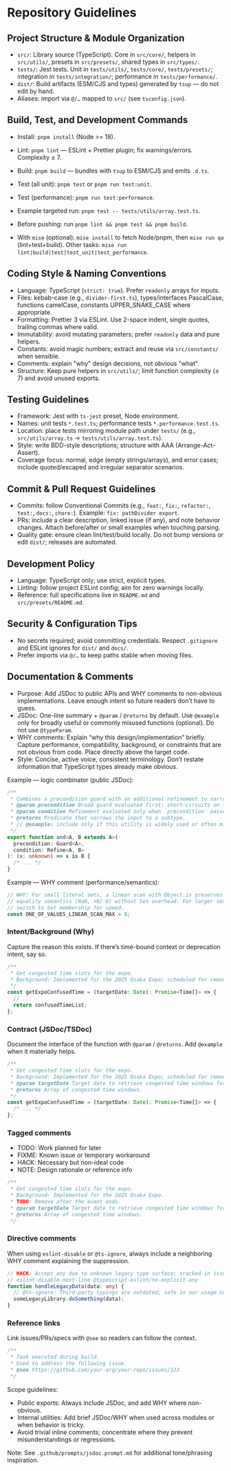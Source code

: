 # Repository Guidelines

## Project Structure & Module Organization

- `src/`: Library source (TypeScript). Core in `src/core/`, helpers in `src/utils/`, presets in `src/presets/`, shared types in `src/types/`.
- `tests/`: Jest tests. Unit in `tests/utils/`, `tests/core/`, `tests/presets/`; integration in `tests/integration/`; performance in `tests/performance/`.
- `dist/`: Build artifacts (ESM/CJS and types) generated by `tsup` — do not edit by hand.
- Aliases: import via `@/…` mapped to `src/` (see `tsconfig.json`).

## Build, Test, and Development Commands

- Install: `pnpm install` (Node >= 18).
- Lint: `pnpm lint` — ESLint + Prettier plugin; fix warnings/errors. Complexity ≤ 7.
- Build: `pnpm build` — bundles with `tsup` to ESM/CJS and emits `.d.ts`.
- Test (all unit): `pnpm test` or `pnpm run test:unit`.
- Test (performance): `pnpm run test:performance`.
- Example targeted run: `pnpm test -- tests/utils/array.test.ts`.
- Before pushing: run `pnpm lint && pnpm test && pnpm build`.

- With `mise` (optional): `mise install` to fetch Node/pnpm, then `mise run qa` (lint+test+build). Other tasks: `mise run lint|build|test|test_unit|test_performance`.

## Coding Style & Naming Conventions

- Language: TypeScript (`strict: true`). Prefer `readonly` arrays for inputs.
- Files: kebab-case (e.g., `divider-first.ts`), types/interfaces PascalCase, functions camelCase, constants UPPER_SNAKE_CASE where appropriate.
- Formatting: Prettier 3 via ESLint. Use 2-space indent, single quotes, trailing commas where valid.
- Immutability: avoid mutating parameters; prefer `readonly` data and pure helpers.
- Constants: avoid magic numbers; extract and reuse via `src/constants/` when sensible.
- Comments: explain "why" design decisions, not obvious "what".
- Structure: Keep pure helpers in `src/utils/`; limit function complexity (≤ 7) and avoid unused exports.

## Testing Guidelines

- Framework: Jest with `ts-jest` preset, Node environment.
- Names: unit tests `*.test.ts`; performance tests `*.performance.test.ts`.
- Location: place tests mirroring module path under `tests/` (e.g., `src/utils/array.ts` → `tests/utils/array.test.ts`).
- Style: write BDD-style descriptions; structure with AAA (Arrange-Act-Assert).
- Coverage focus: normal, edge (empty strings/arrays), and error cases; include quoted/escaped and irregular separator scenarios.

## Commit & Pull Request Guidelines

- Commits: follow Conventional Commits (e.g., `feat:`, `fix:`, `refactor:`, `test:`, `docs:`, `chore:`). Example: `fix: pathDivider export`.
- PRs: include a clear description, linked issue (if any), and note behavior changes. Attach before/after or small examples when touching parsing.
- Quality gate: ensure clean lint/test/build locally. Do not bump versions or edit `dist/`; releases are automated.

## Development Policy

- Language: TypeScript only; use strict, explicit types.
- Linting: follow project ESLint config; aim for zero warnings locally.
- Reference: full specifications live in `README.md` and `src/presets/README.md`.

## Security & Configuration Tips

- No secrets required; avoid committing credentials. Respect `.gitignore` and ESLint ignores for `dist/` and `docs/`.
- Prefer imports via `@/…` to keep paths stable when moving files.

## Documentation & Comments

- Purpose: Add JSDoc to public APIs and WHY comments to non-obvious implementations. Leave enough intent so future readers don’t have to guess.
- JSDoc: One-line summary + `@param` / `@returns` by default. Use `@example` only for broadly useful or commonly misused functions (optional). Do not use `@typeParam`.
- WHY comments: Explain “why this design/implementation” briefly. Capture performance, compatibility, background, or constraints that are not obvious from code. Place directly above the target code.
- Style: Concise, active voice, consistent terminology. Don’t restate information that TypeScript types already make obvious.

Example — logic combinator (public JSDoc):

```ts
/**
 * Combines a precondition guard with an additional refinement to narrow the type.
 * @param precondition Broad guard evaluated first; short-circuits on failure.
 * @param condition Refinement evaluated only when `precondition` passes.
 * @returns Predicate that narrows the input to a subtype.
 * // @example: include only if this utility is widely used or often misused
 */
export function and<A, B extends A>(
  precondition: Guard<A>,
  condition: Refine<A, B>
): (x: unknown) => x is B {
  /* ... */
}
```

Example — WHY comment (performance/semantics):

```ts
// WHY: For small literal sets, a linear scan with Object.is preserves exact
// equality semantics (NaN, +0/-0) without Set overhead. For larger sets,
// switch to Set membership for speed.
const ONE_OF_VALUES_LINEAR_SCAN_MAX = 8;
```

### Intent/Background (Why)

Capture the reason this exists. If there’s time-bound context or deprecation intent, say so.

```ts
/**
 * Get congested time slots for the expo.
 * Background: Implemented for the 2025 Osaka Expo; scheduled for removal later.
 */
const getExpoConfusedTime = (targetDate: Date): Promise<Time[]> => {
  // ...
  return confusedTimeList;
};
```

### Contract (JSDoc/TSDoc)

Document the interface of the function with `@param` / `@returns`. Add `@example` when it materially helps.

```ts
/**
 * Get congested time slots for the expo.
 * Background: Implemented for the 2025 Osaka Expo; scheduled for removal later.
 * @param targetDate Target date to retrieve congested time windows for.
 * @returns Array of congested time windows.
 */
const getExpoConfusedTime = (targetDate: Date): Promise<Time[]> => {
  /* ... */
};
```

### Tagged comments

- TODO: Work planned for later
- FIXME: Known issue or temporary workaround
- HACK: Necessary but non-ideal code
- NOTE: Design rationale or reference info

```ts
/**
 * Get congested time slots for the expo.
 * Background: Implemented for the 2025 Osaka Expo.
 * TODO: Remove after the event ends.
 * @param targetDate Target date to retrieve congested time windows for.
 * @returns Array of congested time windows.
 */
```

### Directive comments

When using `eslint-disable` or `@ts-ignore`, always include a neighboring WHY comment explaining the suppression.

```ts
// HACK: Accept any due to unknown legacy type surface; tracked in issue #123.
// eslint-disable-next-line @typescript-eslint/no-explicit-any
function handleLegacyData(data: any) {
  // @ts-ignore: Third-party typings are outdated; safe in our usage context.
  someLegacyLibrary.doSomething(data);
}
```

### Reference links

Link issues/PRs/specs with `@see` so readers can follow the context.

```ts
/**
 * Task executed during build.
 * Used to address the following issue.
 * @see https://github.com/your-org/your-repo/issues/123
 */
```

Scope guidelines:

- Public exports: Always include JSDoc, and add WHY where non-obvious.
- Internal utilities: Add brief JSDoc/WHY when used across modules or when behavior is tricky.
- Avoid trivial inline comments; concentrate where they prevent misunderstandings or regressions.

Note: See `.github/prompts/jsdoc.prompt.md` for additional tone/phrasing inspiration.
